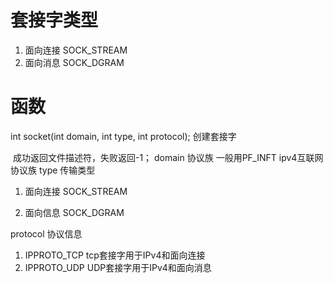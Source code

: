 # 套接字类型

1. 面向连接 SOCK_STREAM
2. 面向消息 SOCK_DGRAM

# 函数

int socket(int domain, int type,  int protocol); 创建套接字

​	成功返回文件描述符，失败返回-1；
domain 协议族 一般用PF_INFT  ipv4互联网协议族
type 传输类型 

1. 面向连接 SOCK_STREAM

2. 面向信息 SOCK_DGRAM

protocol 协议信息

1. IPPROTO_TCP tcp套接字用于IPv4和面向连接
2. IPPROTO_UDP UDP套接字用于IPv4和面向消息


